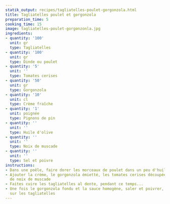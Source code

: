```yaml
---
statik_output: recipes/tagliatelles-poulet-gorgonzola.html
title: Tagliatelles poulet et gorgonzola
preparation_time: 5
cooking_time: 15
image: tagliatelles-poulet-gorgonzonla.jpg
ingredients:
- quantity: '100'
  unit: gr
  type: Tagliatelles
- quantity: '100'
  unit: gr
  type: Dinde ou poulet
- quantity: '5'
  unit: ''
  type: Tomates cerises
- quantity: '50'
  unit: gr
  type: Gorgonzola
- quantity: '10'
  unit: cl
  type: Crème fraîche
- quantity: '1'
  unit: poignée
  type: Pignons de pin
- quantity: ''
  unit: ''
  type: Huile d'olive
- quantity: ''
  unit: ''
  type: Noix de muscade
- quantity: ''
  unit: ''
  type: Sel et poivre
instructions:
- Dans une poêle, faire dorer les morceaux de poulet dans un peu d'huile d'olive
- Ajouter la crème, le gorgonzola émietté, les tomates cerises découpées et un peu
  de noix de muscade
- Faites cuire les tagliatelles al dente, pendant ce temps...
- Une fois le gorgonzola fondu et la sauce homogène, saler et poivrer, puis servir
  sur les tagliatelles
---
```

